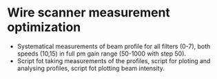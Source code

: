 <h1>Wire scanner measurement optimization</h1>

<ul>

<li>Systematical measurements of beam profile for all filters (0-7), both speeds (10,15) in full pm gain range (50-1000 with step 50).</li>

<li>Script fot taking measurements of the profiles, script for ploting and analysing profiles, script fot plotting beam intensity.</li>

</ul>